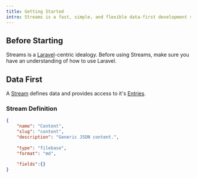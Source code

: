 ```yaml
---
title: Getting Started
intro: Streams is a fast, simple, and flexible data-first development system for Laravel.
---
```


## Before Starting

Streams is a [Laravel](https://laravel.com/)-centric idealogy. Before using Streams, make sure you have an understanding of how to use Laravel.


## Data First

A [Stream](streams) defines data and provides access to it's [Entries](entries).

### Stream Definition

```json
{
    "name": "Content",
    "slug": "content",
    "description": "Generic JSON content.",
    
    "type": "filebase",
    "format": "md",
    
    "fields":{}
}
```
